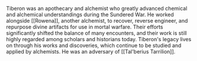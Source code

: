 Tiberon was an apothecary and alchemist who greatly advanced chemical and alchemical understandings during the Sundered War. He worked alongside [[Rowena]], another alchemist, to recover, reverse engineer, and repurpose divine artifacts for use in mortal warfare. Their efforts significantly shifted the balance of many encounters, and their work is still highly regarded among scholars and historians today. Tiberon's legacy lives on through his works and discoveries, which continue to be studied and applied by alchemists. He was an adversary of [[Tal'berius Tarrilion]].